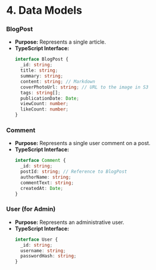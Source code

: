 # 4. Data Models

### BlogPost
*   **Purpose:** Represents a single article.
*   **TypeScript Interface:**
    ```typescript
    interface BlogPost {
      _id: string;
      title: string;
      summary: string;
      content: string; // Markdown
      coverPhotoUrl: string; // URL to the image in S3
      tags: string[];
      publicationDate: Date;
      viewCount: number;
      likeCount: number;
    }
    ```

### Comment
*   **Purpose:** Represents a single user comment on a post.
*   **TypeScript Interface:**
    ```typescript
    interface Comment {
      _id: string;
      postId: string; // Reference to BlogPost
      authorName: string;
      commentText: string;
      createdAt: Date;
    }
    ```

### User (for Admin)
*   **Purpose:** Represents an administrative user.
*   **TypeScript Interface:**
    ```typescript
    interface User {
      _id: string;
      username: string;
      passwordHash: string;
    }
